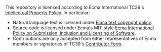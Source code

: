 This repository is licensed according to Ecma International TC39's [Intellectual Property Policy](https://github.com/tc39/how-we-work/blob/HEAD/ip.md). In particular:
- Natural language text is licensed under [Ecma text copyright policy](https://www.ecma-international.org/memento/Ecma%20copyright%20faq.htm).
- Source code is licensed under Ecma's MIT-style [Ecma International Policy on Submission, Inclusion and Licensing of Software](https://www.ecma-international.org/memento/Policies/Ecma_Policy_on_Submission_Inclusion_and_Licensing_of_Software.htm).
- Contributions are only accepted from either representatives of Ecma members or signatories of TC39's [Contributor Form](https://tc39.github.io/agreements/contributor/).
